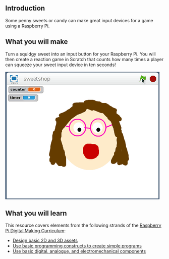 ## Introduction
Some penny sweets or candy can make great input devices for a game using a Raspberry Pi.

## What you will make
Turn a squidgy sweet into an input button for your Raspberry Pi. You will then create a reaction game in Scratch that counts how many times a player can squeeze your sweet input device in ten seconds!

![Sweet shop reaction game](images/sweet-shop.gif)

## What you will learn

This resource covers elements from the following strands of the [Raspberry Pi Digital Making Curriculum](https://www.raspberrypi.org/curriculum/):

- [Design basic 2D and 3D assets](https://www.raspberrypi.org/curriculum/design/creator)
- [Use basic programming constructs to create simple programs](https://www.raspberrypi.org/curriculum/programming/creator)
- [Use basic digital, analogue, and electromechanical components](https://www.raspberrypi.org/curriculum/physical-computing/creator)
